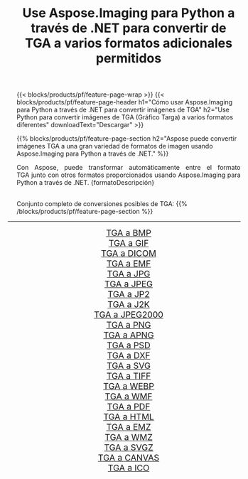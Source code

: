 ﻿---
title: Use Aspose.Imaging para Python a través de .NET para convertir de TGA a varios formatos adicionales permitidos 
weight: 3920
url: /es/python-net/conversion/from/tga/ 
lang: es
langdirlevel: 2
locales: zh-hans,ja,it,ru,de,es,fr,nl,id,lt,pl,pt,vi,tr,ko,zh-hant,ar,hi,th,sv,cs,uk,he
description: Puede transformar rápidamente de TGA(Gráfico Targa) a varios formatos usando Aspose.Imaging para Python a través de .NET.
---

{{< blocks/products/pf/feature-page-wrap >}}
{{< blocks/products/pf/feature-page-header h1="Cómo usar Aspose.Imaging para Python a través de .NET para convertir imágenes de TGA" h2="Use Python para convertir imágenes de TGA (Gráfico Targa) a varios formatos diferentes" downloadText="Descargar" >}}


{{% blocks/products/pf/feature-page-section  h2="Aspose puede convertir imágenes TGA a una gran variedad de formatos de imagen usando Aspose.Imaging para Python a través de .NET." %}}
<p align=justify>Con Aspose, puede transformar automáticamente entre el formato TGA junto con otros formatos proporcionados usando Aspose.Imaging para Python a través de .NET. {formatoDescripción}</p>
<br/>
Conjunto completo de conversiones posibles de TGA:
{{% /blocks/products/pf/feature-page-section %}}
<div class="container-fluid productfamilypage bg-gray">
    <div class="convertypes bg-gray agp-content section">
        <div class="container">
		<hr style="margin-left:-20px;"/>
		<div class="row other-converters" style="gap: 10px;font-size: 19px;text-align:center;">
		    <div class='col-md-2 other-converter remove-lp remove-rp'><a href="/imaging/es/python-net/conversion/tga-to-bmp/" style="padding:15px;">TGA a BMP</a></div><div class='col-md-2 other-converter remove-lp remove-rp'><a href="/imaging/es/python-net/conversion/tga-to-gif/" style="padding:15px;">TGA a GIF</a></div><div class='col-md-2 other-converter remove-lp remove-rp'><a href="/imaging/es/python-net/conversion/tga-to-dicom/" style="padding:15px;">TGA a DICOM</a></div><div class='col-md-2 other-converter remove-lp remove-rp'><a href="/imaging/es/python-net/conversion/tga-to-emf/" style="padding:15px;">TGA a EMF</a></div><div class='col-md-2 other-converter remove-lp remove-rp'><a href="/imaging/es/python-net/conversion/tga-to-jpg/" style="padding:15px;">TGA a JPG</a></div><div class='col-md-2 other-converter remove-lp remove-rp'><a href="/imaging/es/python-net/conversion/tga-to-jpeg/" style="padding:15px;">TGA a JPEG</a></div><div class='col-md-2 other-converter remove-lp remove-rp'><a href="/imaging/es/python-net/conversion/tga-to-jp2/" style="padding:15px;">TGA a JP2</a></div><div class='col-md-2 other-converter remove-lp remove-rp'><a href="/imaging/es/python-net/conversion/tga-to-j2k/" style="padding:15px;">TGA a J2K</a></div><div class='col-md-2 other-converter remove-lp remove-rp'><a href="/imaging/es/python-net/conversion/tga-to-jpeg2000/" style="padding:15px;">TGA a JPEG2000</a></div><div class='col-md-2 other-converter remove-lp remove-rp'><a href="/imaging/es/python-net/conversion/tga-to-png/" style="padding:15px;">TGA a PNG</a></div><div class='col-md-2 other-converter remove-lp remove-rp'><a href="/imaging/es/python-net/conversion/tga-to-apng/" style="padding:15px;">TGA a APNG</a></div><div class='col-md-2 other-converter remove-lp remove-rp'><a href="/imaging/es/python-net/conversion/tga-to-psd/" style="padding:15px;">TGA a PSD</a></div><div class='col-md-2 other-converter remove-lp remove-rp'><a href="/imaging/es/python-net/conversion/tga-to-dxf/" style="padding:15px;">TGA a DXF</a></div><div class='col-md-2 other-converter remove-lp remove-rp'><a href="/imaging/es/python-net/conversion/tga-to-svg/" style="padding:15px;">TGA a SVG</a></div><div class='col-md-2 other-converter remove-lp remove-rp'><a href="/imaging/es/python-net/conversion/tga-to-tiff/" style="padding:15px;">TGA a TIFF</a></div><div class='col-md-2 other-converter remove-lp remove-rp'><a href="/imaging/es/python-net/conversion/tga-to-webp/" style="padding:15px;">TGA a WEBP</a></div><div class='col-md-2 other-converter remove-lp remove-rp'><a href="/imaging/es/python-net/conversion/tga-to-wmf/" style="padding:15px;">TGA a WMF</a></div><div class='col-md-2 other-converter remove-lp remove-rp'><a href="/imaging/es/python-net/conversion/tga-to-pdf/" style="padding:15px;">TGA a PDF</a></div><div class='col-md-2 other-converter remove-lp remove-rp'><a href="/imaging/es/python-net/conversion/tga-to-html/" style="padding:15px;">TGA a HTML</a></div><div class='col-md-2 other-converter remove-lp remove-rp'><a href="/imaging/es/python-net/conversion/tga-to-emz/" style="padding:15px;">TGA a EMZ</a></div><div class='col-md-2 other-converter remove-lp remove-rp'><a href="/imaging/es/python-net/conversion/tga-to-wmz/" style="padding:15px;">TGA a WMZ</a></div><div class='col-md-2 other-converter remove-lp remove-rp'><a href="/imaging/es/python-net/conversion/tga-to-svgz/" style="padding:15px;">TGA a SVGZ</a></div><div class='col-md-2 other-converter remove-lp remove-rp'><a href="/imaging/es/python-net/conversion/tga-to-canvas/" style="padding:15px;">TGA a CANVAS</a></div><div class='col-md-2 other-converter remove-lp remove-rp'><a href="/imaging/es/python-net/conversion/tga-to-ico/" style="padding:15px;">TGA a ICO</a></div>
                </div>
        </div>
    </div>
</div>
<br/>

